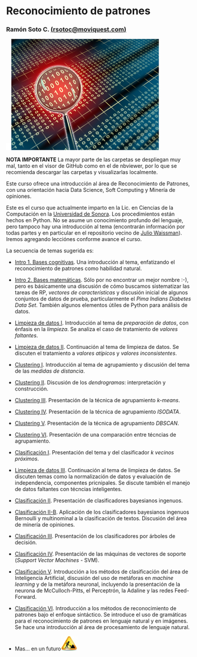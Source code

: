 # Reconocimiento de patrones
### Ramón Soto C. [(rsotoc@moviquest.com)](mailto:rsotoc@moviquest.com/)

![ ](images/blank.png)
![agents](images/binary_data_under_a_magnifying.jpg)

**NOTA IMPORTANTE** La mayor parte de las carpetas se despliegan muy mal, tanto en el visor de GitHub como en el de nbviewer, por lo que se recomienda descargar las carpetas y visualizarlas localmente.

Este curso ofrece una introducción al área de Reconocimiento de Patrones, con una orientación hacia Data Science, Soft Computing y Minería de opiniones. 

Este es el curso que actualmente imparto en la Lic. en Ciencias de la Computación en la [Universidad de Sonora](www.uson.mx). Los procedimientos están hechos en Python. No se asume un conocimiento profundo del lenguaje, pero tampoco hay una introducción al tema (encontrarán información por todas partes y en particular en el repositorio vecino de [Julio Waissman](https://github.com/juliowaissman/libretasRdP)).
Iremos agregando lecciónes conforme avance el curso. 

La secuencia de temas sugerida es:

* [Intro 1. Bases cognitivas](https://github.com/rsotoc/pattern-recognition/blob/master/1.1.%20Introducción%20I.pdf). Una introducción al tema, enfatizando el reconocimiento de patrones como habilidad natural.
* [Intro 2. Bases matemáticas](https://github.com/rsotoc/pattern-recognition/blob/master/Intro%202.%20Bases%20matemáticas.ipynb). Sólo por no encontrar un mejor nombre :-), pero es básicamente una discusión de cómo buscamos sistematizar las tareas de RP, *vectores de características* y discusión inicial de algunos conjuntos de datos de prueba, particularmente el *Pima Indians Diabetes Data Set*. También algunos elementos útiles de Python para análisis de datos.
* [Limpieza de datos I](https://github.com/rsotoc/pattern-recognition/blob/master/Limpieza%20de%20datos%20I.ipynb). Introducción al tema de *preparación de datos*, con énfasis en la *limpieza*. Se analiza el caso de tratamiento de *valores faltantes*.
* [Limpieza de datos II](https://github.com/rsotoc/pattern-recognition/blob/master/Limpieza%20de%20datos%20II.ipynb). Continuación al tema de limpieza de datos. Se discuten el tratamiento a *valores atípicos* y *valores inconsistentes*.
* [Clustering I](https://github.com/rsotoc/pattern-recognition/blob/master/Clustering%20I.ipynb). Introducción al tema de agrupamiento y discusión del tema de las *medidas de distancia*. 
* [Clustering II](https://github.com/rsotoc/pattern-recognition/blob/master/Clustering%20II.ipynb). Discusión de los *dendrogramas*: interpretación y construcción.
* [Clustering III](https://github.com/rsotoc/pattern-recognition/blob/master/Clustering%20III.ipynb). Presentación de la técnica de agrupamiento *k-means*. 
* [Clustering IV](https://github.com/rsotoc/pattern-recognition/blob/master/Clustering%20IV.ipynb). Presentación de la técnica de agrupamiento *ISODATA*.  
* [Clustering V](https://github.com/rsotoc/pattern-recognition/blob/master/Clustering%20V.ipynb). Presentación de la técnica de agrupamiento *DBSCAN*.  
* [Clustering VI](https://github.com/rsotoc/pattern-recognition/blob/master/Clustering%20VI.ipynb). Presentación de una comparación entre técncias de agrupamiento.
* [Clasificación I](https://github.com/rsotoc/pattern-recognition/blob/master/Clasificaci%C3%B3n%20I.ipynb). Presentación del tema y del clasificador *k vecinos próximos*.
* [Limpieza de datos III](https://github.com/rsotoc/pattern-recognition/blob/master/Limpieza%20de%20datos%20III.ipynb). Continuación al tema de limpieza de datos. Se discuten temas como la normalización de datos y evaluación de independencia, componentes pricnipales. Se discute también el manejo de datos faltantes con técncias inteligentes.
* [Clasificación II](https://github.com/rsotoc/pattern-recognition/blob/master/Clasificaci%C3%B3n%20II.ipynb). Presentación de clasificadores bayesianos ingenuos.
* [Clasificación II-B](https://github.com/rsotoc/pattern-recognition/blob/master/Clasificaci%C3%B3n%20II-B.ipynb). Aplicación de los clasificadores bayesianos ingenuos Bernoulli y multinominal a la clasificación de textos. Discusión del área de minería de opiniones.
* [Clasificación III](https://github.com/rsotoc/pattern-recognition/blob/master/Clasificaci%C3%B3n%20III.ipynb). Presentación de los clasificadores por árboles de decisión.
* [Clasificación IV](https://github.com/rsotoc/pattern-recognition/blob/master/Clasificaci%C3%B3n%20IV.ipynb).  Presentación de las máquinas de vectores de soporte (*Support Vector Machines* - SVM).
* [Clasificación V](https://github.com/rsotoc/pattern-recognition/blob/master/Clasificaci%C3%B3n%20V.ipynb). Introducción a los métodos de clasificación del área de Inteligencia Artificial, discusión del uso de metáforas en *machine learning* y de la metáfora neuronal, incluyendo la presentación de la neurona de McCulloch-Pitts, el Perceptrón, la Adaline y las redes Feed-Forward.
* [Clasificación VI](https://github.com/rsotoc/pattern-recognition/blob/master/Clasificaci%C3%B3n%20VI.ipynb). Introducción a los métodos de reconocimiento de patrones bajo el enfoque sintáctico. Se introduce el uso de gramáticas para el reconocimiento de patrones en lenguaje natural y en imágenes. Se hace una introducción al área de procesamiento de lenguaje natural.

* Mas... en un futuro![ ](images/in_process.jpg)
